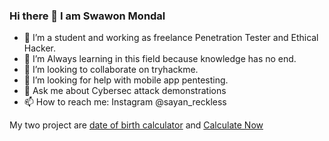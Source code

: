### Hi there 👋 I am Swawon Mondal
- 🔭 I’m a student and working as freelance Penetration Tester and Ethical Hacker.
- 🌱 I’m Always learning in this field because knowledge has no end.
- 👯 I’m looking to collaborate on tryhackme.
- 🤔 I’m looking for help with mobile app pentesting.
- 💬 Ask me about Cybersec attack demonstrations
- 📫 How to reach me: Instagram @sayan_reckless

My two project are <a href="https://dateofbirthcalculator.online/">date of birth calculator</a> and <a href="https://calculatenow.online/">Calculate Now</a>
